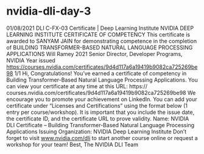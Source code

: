 # nvidia-dli-day-3

 01/08/2021
DLI C-FX-03 Certificate | Deep Learning Institute
NVIDIA DEEP LEARNING INSTITUTE
CERTIFICATE OF COMPETENCY
This certificate is awarded to
SANYAM JAIN
for demonstrating competence in the completion of
BUILDING TRANSFORMER-BASED NATURAL LANGUAGE PROCESSING APPLICATIONS
  Will Ramey
2021 Senior Director, Developer Programs, NVIDIA Year issued
 https://courses.nvidia.com/certificates/9d4d117a6a19419b9082ca725269be98
1/1
 Hi,
Congratulations! You’ve earned a certificate of competency in Building Transformer-Based Natural Language Processing Applications.
You can view your certificate at any time at this URL: https:// courses.nvidia.com/certificates/9d4d117a6a19419b9082ca725269be98 We encourage you to promote your achievement on LinkedIn. You can add your certificate under “Licenses and Certifications” using the format below (1 entry per course/workshop). It is important that you include the issue date, the certificate ID, and the certificate URL to prove validity. Name: NVIDIA DLI Certificate – Building Transformer-Based Natural Language Processing Applications
Issuing Organization: NVIDIA Deep Learning Institute
Don’t forget to visit www.nvidia.com/dli to start another course online or request a workshop for your team!
Best,
The NVIDIA DLI Team
    
